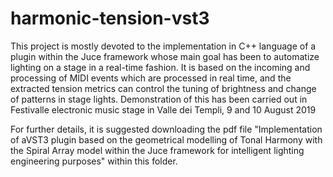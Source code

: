 # harmonic-tension-vst3
This project is mostly devoted to the implementation in C++ language of a plugin within the Juce framework whose main goal has been to automatize lighting on a stage in a real-time fashion. It is based on the incoming and processing of MIDI events which are processed in real time, and the extracted tension metrics can control the tuning of brightness and change of patterns in stage lights. Demonstration of this has been carried out in Festivalle electronic music stage in Valle dei Templi, 9 and 10 August 2019

For further details, it is suggested downloading the pdf file "Implementation of aVST3 plugin based on the geometrical modelling of Tonal Harmony with the Spiral Array model within the Juce framework for intelligent lighting engineering purposes" within this folder. 
